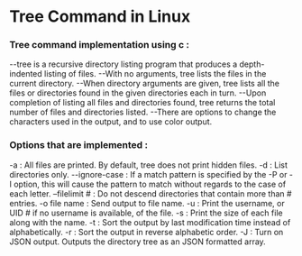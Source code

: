 # Tree Command in Linux

### Tree command implementation using c : 

--tree is a recursive directory listing program that produces a depth-indented listing of files.
--With no arguments, tree lists the files in the current directory.
--When directory arguments are given, tree lists all the files or directories found in the given directories each in turn.
--Upon completion of listing all files and directories found, tree returns the total number of files and directories listed.
--There are options to change the characters used in the output, and to use color output.

### Options that are implemented :

-a : All files are printed. By default, tree does not print hidden files.
-d : List directories only.
--ignore-case : If a match pattern is specified by the -P or -I option, this will cause the pattern to match without regards to the case of each letter.
–filelimit # : Do not descend directories that contain more than # entries.
-o file name : Send output to file name.
-u : Print the username, or UID # if no username is available, of the file.
-s : Print the size of each file along with the name.
-t : Sort the output by last modification time instead of alphabetically.
-r : Sort the output in reverse alphabetic order.
-J : Turn on JSON output. Outputs the directory tree as an JSON formatted array.



